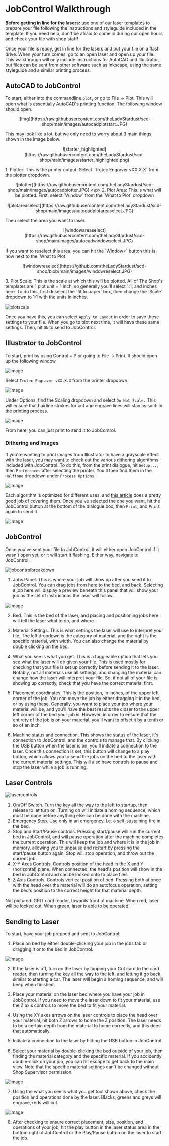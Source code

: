 # JobControl Walkthrough

**Before getting in line for the lasers:** use one of our laser templates to prepare your file following the instructions and styleguide included in the template. If you need help, don't be afraid to come in during our open hours and check your file with shop staff!

Once your file is ready, get in line for the lasers and put your file on a flash drive. When your turn comes, go to an open laser and open up your file. This walkthrough will only include instructions for AutoCAD and Illustrator, but files can be sent from other software such as Inkscape, using the same styleguide and a similar printing process. 

## AutoCAD to JobControl
To start, either into the commandline `plot`, or go to File -> Plot. This will open what is essentially AutoCAD's printing function. The following window should open.
<p align="center">
  ![img](https://raw.githubusercontent.com/theLadyStardust/scd-shop/main/images/autocadplotstart.JPG)
</p>
This may look like a lot, but we only need to worry about 3 main things, shown in the image below.
<p align="center">
  ![starter_highlighted](https://raw.githubusercontent.com/theLadyStardust/scd-shop/main/images/starter_highlighted.png)
</p>
1. Plotter: This is the printer output. Select `Trotec Engraver vXX.X.X` from the plotter dropdown. 
<p align="center">
  ![plotter](https://raw.githubusercontent.com/theLadyStardust/scd-shop/main/images/autocadplotter.JPG)
<\p>
2. Plot Area: This is what will be plotted. First, select `Window` from the `What to Plot` dropdown

<p align="center">
  ![plotareaselect](https://raw.githubusercontent.com/theLadyStardust/scd-shop/main/images/autocadplotareaselect.JPG)
 </p>
Then select the area you want to laser. 
<p align="center">
  ![windowareaselect](https://raw.githubusercontent.com/theLadyStardust/scd-shop/main/images/autocadwindowselect.JPG)
</p>
If you want to reselect this area, you can hit the `Window<` button this is now next to the `What to Plot` 

<p align="center">
  ![windowreselect](https://github.com/theLadyStardust/scd-shop/blob/main/images/windowreselect.JPG)
  </p>
3. Plot Scale: This is the scale at which this will be plotted. All of The Shop's templates are 1 plot unit = 1 inch, so generally you'll select 1:1, and inches here. To do this, first deselect the `fit to paper` box, then change the `Scale` dropdown to 1:1 with the units in inches.

![plotscale](https://raw.githubusercontent.com/theLadyStardust/scd-shop/main/images/plotscale.JPG)


Once you have this, you can select `Apply to Layout` in order to save these settings to your file. When you go to plot next time, it will have these same settings. Then, hit `Ok` to send to JobControl.

## Illustrator to JobControl
To start, print by using Control + P or going to File -> Print. It should open up the following window. 

![image](https://user-images.githubusercontent.com/63514508/211379006-8bd3fbd2-85d4-40d8-968b-7376a6dc4640.png)

Select `Trotec Engraver vXX.X.X` from the printer dropdown.

![image](https://user-images.githubusercontent.com/63514508/211379360-220ee3e7-54b8-4870-bf48-a1ffd1de8c8d.png)

Under Options, find the Scaling dropdown and select `Do Not Scale.` This will ensure that hairline strokes for cut and engrave lines will stay as such in the printing process. 

![image](https://user-images.githubusercontent.com/63514508/211379758-92075bff-691f-4799-9d34-eb6e739370af.png)

From here, you can just print to send it to JobControl.

### Dithering and Images

If you're wanting to print images from Illustrator to have a grayscale effect with the laser, you may want to check out the various dithering algorithms included with JobControl. To do this, from the print dialogue, hit `Setup...`, then `Preferences` after selecting the printer. You'll then find them in the `Halftone` dropdown under `Process Options`. 

![image](https://user-images.githubusercontent.com/63514508/211381203-76200651-5043-430f-9ced-33ead08f2762.png)

Each algorithm is optimized for different uses, and [this article](https://tannerhelland.com/2012/12/28/dithering-eleven-algorithms-source-code.html) does a pretty good job of covering them. Once you've selected the one you want, hit the JobControl button at the bottom of the dialogue box, then `Print`, and `Print` again to send it. 

![image](https://user-images.githubusercontent.com/63514508/211381073-d959d84c-9491-44cb-b2c3-ec596436f235.png)


## JobControl
Once you've sent your file to JobControl, it will either open JobControl if it wasn't open yet, or it will start it flashing. Either way, navigate to JobControl.

![jobcontrolbreakdown](https://user-images.githubusercontent.com/63514508/211382921-615a3231-91f6-4e24-beed-a2a12ec8199f.png)

1. Jobs Panel. This is where your job will show up after you send it to JobControl. You can drag jobs from here to the bed, and back. Selecting a job here will display a preview beneath this panel that will show your job as the set of instructions the laser will follow.

![image](https://user-images.githubusercontent.com/63514508/211383427-051e52ae-90a0-4eb2-8253-a3a74c4751c3.png)

2. Bed. This is the bed of the laser, and placing and positioning jobs here will tell the laser what to do, and where. 

3. Material Settings. This is what settings the laser will use to interpret your file. The left dropdown is the category of material, and the right is the specific material, with width. You can also change the material by double clicking on the bed. 

4. What you see is what you get. This is a toggleable option that lets you see what the laser will do given your file. This is used mostly for checking that your file is set up correctly before sending it to the laser. Notably, not all materials use all settings, and changing the material can change how the laser will interpret your file. So, if not all of your file is showing up correctly, check that you have the correct material first. 

5. Placement coordinates. This is the position, in inches, of the upper left corner of the job. You can move the job by either dragging it in the bed, or by using these. Generally, you want to place your job where your material will be, and you'll have the best results the closer to the upper left corner of the bed your job is. However, in order to ensure that the entirety of the job is on your material, you'll want to offset it by a tenth or so of an inch. 

6. Machine status and connection. This shows the status of the laser, it's connection to JobControl, and the controls to manage that. By clicking the USB button when the laser is on, you'll initiate a connection to the laser. Once this connection is set, this button will change to a play button, which allows you to send the jobs on the bed to the laser with the current material settings. This will also have controls to pause and stop the laser while a job is running. 

## Laser Controls

![lasercontrols](https://user-images.githubusercontent.com/63514508/211396845-d25b42a2-c2a1-4f4b-a182-e86c9e345639.png)

1. On/Off Switch. Turn the key all the way to the left to startup, then release to let turn on. Turning on will initiate a homing sequence, which must be done before anything else can be done with the machine. 
2. Emergency Stop. Use only in an emergency, i.e. a self-sustaining fire in the bed.
3. Stop and Start/Pause controls. Pressing start/pause will run the current bed in JobControl, and will pause operation after the machine completes the current operation. This will keep the job and where it is in the job in memory, allowing you to unpause and restart by pressing the start/pause button again. Stop will stop operation, and throw out the current job. 
4. X-Y Axes Controls. Controls position of the head in the X and Y (horizontal) plane. When connected, the head's position will show in the bed in JobControl and can be locked onto to place files. 
5. Z Axis Controls. Controls vertical position of bed. Pressing both at once with the head over the material will do an autofocus operation, setting the bed's position to the correct height for that material depth. 

Not pictured: GRIT card reader, towards front of machine. When red, laser will be locked out. When green, laser is able to be operated.

## Sending to Laser
To start, have your job prepped and sent to JobControl.

1. Place on bed by either double-clicking your job in the jobs tab or dragging it onto the bed in JobControl.

![image](https://user-images.githubusercontent.com/63514508/211392195-b04e4eb0-a2e6-49d9-9bd7-0f22abab3984.png)

2. If the laser is off, turn on the laser by tapping your Grit card to the card reader, then turning the key all the way to the left, and letting it go back, similar to starting a car. The laser will begin a homing sequence, and will beep when finished.

3. Place your material on the laser bed where you have your job in JobControl. If you need to move the laser down to fit your material, use the Z axis controls to move the bed to fit your material.

5. Using the XY axes arrows on the laser controls to place the head over your material, hit both Z arrows to home the Z position. The laser needs to be a certain depth from the material to home correctly, and this does that automatically. 

6. Initiate a connection to the laser by hitting the USB button in JobControl. 

6. Select your material by double-clicking the bed outside of your job, then finding the material category and the specific material. If you accidently double-click on your job,  you can hit escape to get back to the main view. Note that the specific material settings can't be changed without Shop Supervisor permission. 

![image](https://user-images.githubusercontent.com/63514508/211390466-bb73d001-0bf5-4587-9483-770902c8a730.png)

7. Using the what you see is what you get tool shown above, check the position and operations done by the laser. Blacks, greens and greys will engrave, reds will cut. 

![image](https://user-images.githubusercontent.com/63514508/211390869-3f604771-1df0-4980-b617-89ffc9438515.png)

8. After checking to ensure correct placement, size, position, and operations of your job, hit the play button in the laser status area in the bottom right of JobControl or the Play/Pause button on the laser to start the job. 
